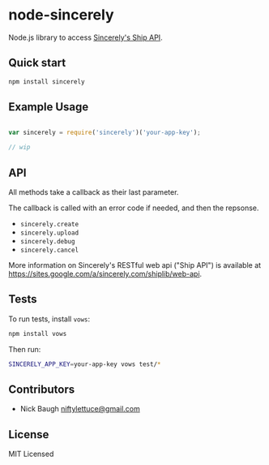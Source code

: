 
# node-sincerely

Node.js library to access [Sincerely's Ship API](https://sites.google.com/a/sincerely.com/shiplib/web-api).

## Quick start



```bash
npm install sincerely
```

## Example Usage

```js

var sincerely = require('sincerely')('your-app-key');

// wip
```

## API

All methods take a callback as their last parameter.

The callback is called with an error code if needed, and then the repsonse.

* `sincerely.create`
* `sincerely.upload`
* `sincerely.debug`
* `sincerely.cancel`

More information on Sincerely's RESTful web api ("Ship API") is available at <https://sites.google.com/a/sincerely.com/shiplib/web-api>.

## Tests

To run tests, install `vows`:

```bash
npm install vows
```

Then run:

```bash
SINCERELY_APP_KEY=your-app-key vows test/*
```

## Contributors

* Nick Baugh <niftylettuce@gmail.com>

## License

MIT Licensed
